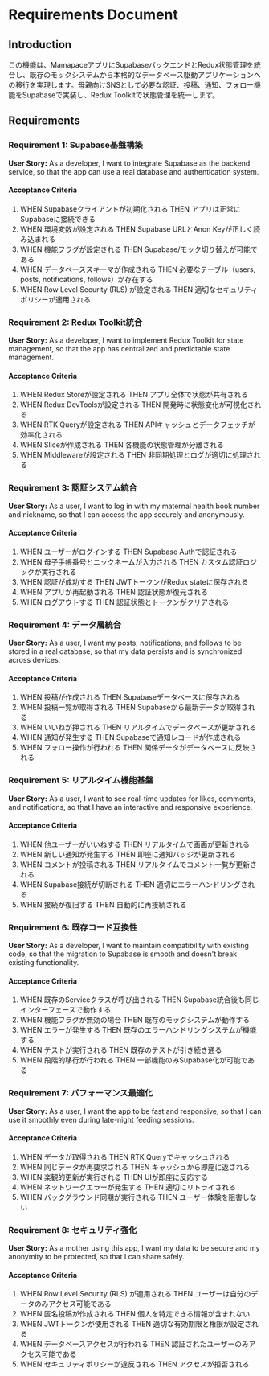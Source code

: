 # Requirements Document

## Introduction

この機能は、MamapaceアプリにSupabaseバックエンドとRedux状態管理を統合し、既存のモックシステムから本格的なデータベース駆動アプリケーションへの移行を実現します。母親向けSNSとして必要な認証、投稿、通知、フォロー機能をSupabaseで実装し、Redux Toolkitで状態管理を統一します。

## Requirements

### Requirement 1: Supabase基盤構築

**User Story:** As a developer, I want to integrate Supabase as the backend service, so that the app can use a real database and authentication system.

#### Acceptance Criteria

1. WHEN Supabaseクライアントが初期化される THEN アプリは正常にSupabaseに接続できる
2. WHEN 環境変数が設定される THEN Supabase URLとAnon Keyが正しく読み込まれる
3. WHEN 機能フラグが設定される THEN Supabase/モック切り替えが可能である
4. WHEN データベーススキーマが作成される THEN 必要なテーブル（users, posts, notifications, follows）が存在する
5. WHEN Row Level Security (RLS) が設定される THEN 適切なセキュリティポリシーが適用される

### Requirement 2: Redux Toolkit統合

**User Story:** As a developer, I want to implement Redux Toolkit for state management, so that the app has centralized and predictable state management.

#### Acceptance Criteria

1. WHEN Redux Storeが設定される THEN アプリ全体で状態が共有される
2. WHEN Redux DevToolsが設定される THEN 開発時に状態変化が可視化される
3. WHEN RTK Queryが設定される THEN APIキャッシュとデータフェッチが効率化される
4. WHEN Sliceが作成される THEN 各機能の状態管理が分離される
5. WHEN Middlewareが設定される THEN 非同期処理とログが適切に処理される

### Requirement 3: 認証システム統合

**User Story:** As a user, I want to log in with my maternal health book number and nickname, so that I can access the app securely and anonymously.

#### Acceptance Criteria

1. WHEN ユーザーがログインする THEN Supabase Authで認証される
2. WHEN 母子手帳番号とニックネームが入力される THEN カスタム認証ロジックが実行される
3. WHEN 認証が成功する THEN JWTトークンがRedux stateに保存される
4. WHEN アプリが再起動される THEN 認証状態が復元される
5. WHEN ログアウトする THEN 認証状態とトークンがクリアされる

### Requirement 4: データ層統合

**User Story:** As a user, I want my posts, notifications, and follows to be stored in a real database, so that my data persists and is synchronized across devices.

#### Acceptance Criteria

1. WHEN 投稿が作成される THEN Supabaseデータベースに保存される
2. WHEN 投稿一覧が取得される THEN Supabaseから最新データが取得される
3. WHEN いいねが押される THEN リアルタイムでデータベースが更新される
4. WHEN 通知が発生する THEN Supabaseで通知レコードが作成される
5. WHEN フォロー操作が行われる THEN 関係データがデータベースに反映される

### Requirement 5: リアルタイム機能基盤

**User Story:** As a user, I want to see real-time updates for likes, comments, and notifications, so that I have an interactive and responsive experience.

#### Acceptance Criteria

1. WHEN 他ユーザーがいいねする THEN リアルタイムで画面が更新される
2. WHEN 新しい通知が発生する THEN 即座に通知バッジが更新される
3. WHEN コメントが投稿される THEN リアルタイムでコメント一覧が更新される
4. WHEN Supabase接続が切断される THEN 適切にエラーハンドリングされる
5. WHEN 接続が復旧する THEN 自動的に再接続される

### Requirement 6: 既存コード互換性

**User Story:** As a developer, I want to maintain compatibility with existing code, so that the migration to Supabase is smooth and doesn't break existing functionality.

#### Acceptance Criteria

1. WHEN 既存のServiceクラスが呼び出される THEN Supabase統合後も同じインターフェースで動作する
2. WHEN 機能フラグが無効の場合 THEN 既存のモックシステムが動作する
3. WHEN エラーが発生する THEN 既存のエラーハンドリングシステムが機能する
4. WHEN テストが実行される THEN 既存のテストが引き続き通る
5. WHEN 段階的移行が行われる THEN 一部機能のみSupabase化が可能である

### Requirement 7: パフォーマンス最適化

**User Story:** As a user, I want the app to be fast and responsive, so that I can use it smoothly even during late-night feeding sessions.

#### Acceptance Criteria

1. WHEN データが取得される THEN RTK Queryでキャッシュされる
2. WHEN 同じデータが再要求される THEN キャッシュから即座に返される
3. WHEN 楽観的更新が実行される THEN UIが即座に反応する
4. WHEN ネットワークエラーが発生する THEN 適切にリトライされる
5. WHEN バックグラウンド同期が実行される THEN ユーザー体験を阻害しない

### Requirement 8: セキュリティ強化

**User Story:** As a mother using this app, I want my data to be secure and my anonymity to be protected, so that I can share safely.

#### Acceptance Criteria

1. WHEN Row Level Security (RLS) が適用される THEN ユーザーは自分のデータのみアクセス可能である
2. WHEN 匿名投稿が作成される THEN 個人を特定できる情報が含まれない
3. WHEN JWTトークンが使用される THEN 適切な有効期限と権限が設定される
4. WHEN データベースアクセスが行われる THEN 認証されたユーザーのみアクセス可能である
5. WHEN セキュリティポリシーが違反される THEN アクセスが拒否される